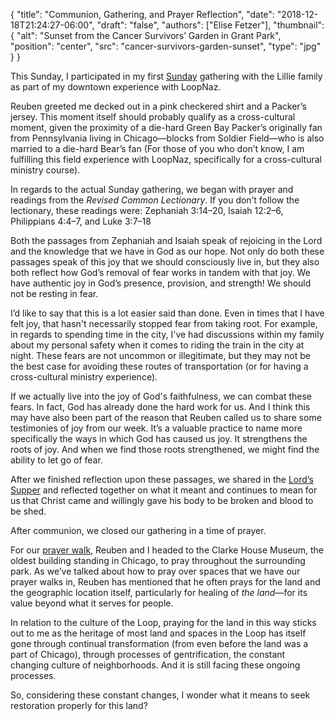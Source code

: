{
	"title": "Communion, Gathering, and Prayer Reflection",
	"date": "2018-12-18T21:24:27-06:00",
	"draft": "false",
	"authors": ["Elise Fetzer"],
	"thumbnail": {
		"alt": "Sunset from the Cancer Survivors’ Garden in Grant Park",
		"position": "center",
		"src": "cancer-survivors-garden-sunset",
		"type": "jpg"
	}
}

This Sunday, I participated in my first [Sunday][sunday] gathering with the Lillie family as part of my downtown experience with LoopNaz.

Reuben greeted me decked out in a pink checkered shirt and a Packer’s jersey. This moment itself should probably qualify as a cross-cultural moment, given the proximity of a die-hard Green Bay Packer’s originally fan from Pennsylvania living in Chicago—blocks from Soldier Field—who is also married to a die-hard Bear’s fan (For those of you who don’t know, I am fulfilling this field experience with LoopNaz, specifically for a cross-cultural ministry course).

In regards to the actual Sunday gathering, we began with prayer and readings from the _Revised Common Lectionary_. If you don’t follow the lectionary, these readings were: Zephaniah 3:14–20, Isaiah 12:2–6, Philippians 4:4–7, and Luke 3:7–18

Both the passages from Zephaniah and Isaiah speak of rejoicing in the Lord and the knowledge that we have in God as our hope. Not only do both these passages speak of this joy that we should consciously live in, but they also both reflect how God’s removal of fear works in tandem with that joy. We have authentic joy in God’s presence, provision, and strength! We should not be resting in fear.

I’d like to say that this is a lot easier said than done. Even in times that I have felt joy, that hasn't necessarily stopped fear from taking root. For example, in regards to spending time in the city, I've had discussions within my family about my personal safety when it comes to riding the train in the city at night. These fears are not uncommon or illegitimate, but they may not be the best case for avoiding these routes of transportation (or for having a cross-cultural ministry experience). 

If we actually live into the joy of God's faithfulness, we can combat these fears. In fact, God has already done the hard work for us. And I think this may have also been part of the reason that Reuben called us to share some testimonies of joy from our week. It’s a valuable practice to name more specifically the ways in which God has caused us joy. It strengthens the roots of joy. And when we find those roots strengthened, we might find the ability to let go of fear.

After we finished reflection upon these passages, we shared in the [Lord’s Supper][communion] and reflected together on what it meant and continues to mean for us that Christ came and willingly gave his body to be broken and blood to be shed.

After communion, we closed our gathering in a time of prayer.

For our [prayer walk][prayer-walk], Reuben and I headed to the Clarke House Museum, the oldest building standing in Chicago, to pray throughout the surrounding park. As we’ve talked about how to pray over spaces that we have our prayer walks in, Reuben has mentioned that he often prays for the land and the geographic location itself, particularly for healing of _the land_—for its value beyond what it serves for people.

In relation to the culture of the Loop, praying for the land in this way sticks out to me as the heritage of most land and spaces in the Loop has itself gone through continual transformation (from even before the land was a part of Chicago), through processes of gentrification, the constant changing culture of neighborhoods. And it is still facing these ongoing processes.

So, considering these constant changes, I wonder what it means to seek restoration properly for this land?

[communion]: /communion/
[prayer-walk]: /join/prayer-walk/
[sunday]: /join/sunday/
